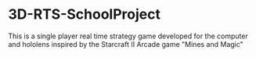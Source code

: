 # 3D-RTS-SchoolProject
This is a single player real time strategy game developed for the computer and hololens inspired by the Starcraft II Arcade game "Mines and Magic"
